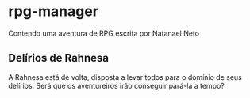 # rpg-manager

Contendo uma aventura de RPG escrita por Natanael Neto

## Delírios de Rahnesa

A Rahnesa está de volta, disposta a levar todos para o domínio de seus delírios. Será que os aventureiros irão conseguir pará-la a tempo?